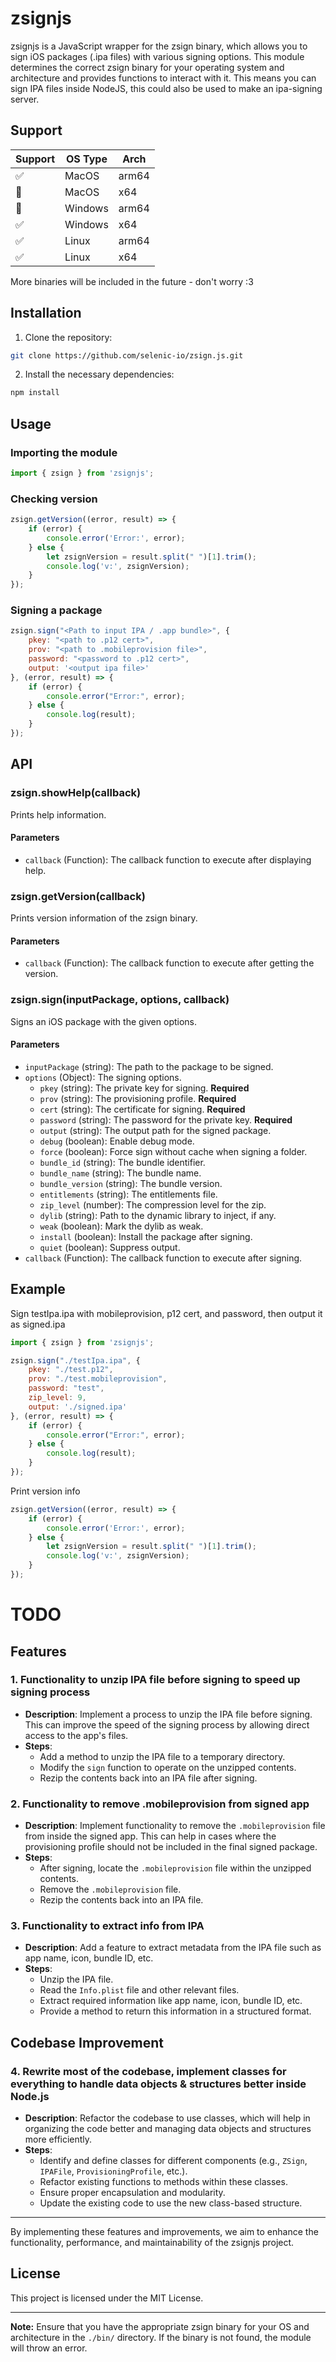 # zsignjs

zsignjs is a JavaScript wrapper for the zsign binary, which allows you to sign iOS packages (.ipa files) with various signing options. This module determines the correct zsign binary for your operating system and architecture and provides functions to interact with it. This means you can sign IPA files inside NodeJS, this could also be used to make an ipa-signing server.

## Support

| Support | OS Type | Arch  |
| ------- | ------- | ----- |
| ✅      | MacOS   | arm64 |
| 🚫      | MacOS   | x64   |
| 🚫      | Windows | arm64 |
| ✅      | Windows | x64   |
| ✅      | Linux   | arm64 |
| ✅      | Linux   | x64   |

More binaries will be included in the future - don't worry :3


## Installation

1. Clone the repository:

```bash
git clone https://github.com/selenic-io/zsign.js.git
```

2. Install the necessary dependencies:

```bash
npm install
```

## Usage

### Importing the module

```javascript
import { zsign } from 'zsignjs';
```

### Checking version

```javascript
zsign.getVersion((error, result) => {
    if (error) {
        console.error('Error:', error);
    } else {
        let zsignVersion = result.split(" ")[1].trim();
        console.log('v:', zsignVersion);
    }
});
```

### Signing a package

```javascript
zsign.sign("<Path to input IPA / .app bundle>", {
    pkey: "<path to .p12 cert>",
    prov: "<path to .mobileprovision file>",
    password: "<password to .p12 cert>",
    output: '<output ipa file>'
}, (error, result) => {
    if (error) {
        console.error("Error:", error);
    } else {
        console.log(result);
    }
});
```

## API

### zsign.showHelp(callback)

Prints help information.

#### Parameters
- `callback` (Function): The callback function to execute after displaying help.

### zsign.getVersion(callback)

Prints version information of the zsign binary.

#### Parameters
- `callback` (Function): The callback function to execute after getting the version.

### zsign.sign(inputPackage, options, callback)

Signs an iOS package with the given options.

#### Parameters
- `inputPackage` (string): The path to the package to be signed.
- `options` (Object): The signing options.
  - `pkey` (string): The private key for signing. **Required**
  - `prov` (string): The provisioning profile. **Required**
  - `cert` (string): The certificate for signing. **Required**
  - `password` (string): The password for the private key. **Required**
  - `output` (string): The output path for the signed package.
  - `debug` (boolean): Enable debug mode.
  - `force` (boolean): Force sign without cache when signing a folder.
  - `bundle_id` (string): The bundle identifier.
  - `bundle_name` (string): The bundle name.
  - `bundle_version` (string): The bundle version.
  - `entitlements` (string): The entitlements file.
  - `zip_level` (number): The compression level for the zip.
  - `dylib` (string): Path to the dynamic library to inject, if any.
  - `weak` (boolean): Mark the dylib as weak.
  - `install` (boolean): Install the package after signing.
  - `quiet` (boolean): Suppress output.
- `callback` (Function): The callback function to execute after signing.

## Example

Sign testIpa.ipa with mobileprovision, p12 cert, and password, then output it as signed.ipa

```javascript
import { zsign } from 'zsignjs';

zsign.sign("./testIpa.ipa", {
    pkey: "./test.p12",
    prov: "./test.mobileprovision",
    password: "test",
    zip_level: 9,
    output: './signed.ipa'
}, (error, result) => {
    if (error) {
        console.error("Error:", error);
    } else {
        console.log(result);
    }
});
```

Print version info

```javascript
zsign.getVersion((error, result) => {
    if (error) {
        console.error('Error:', error);
    } else {
        let zsignVersion = result.split(" ")[1].trim();
        console.log('v:', zsignVersion);
    }
});
```

# TODO

## Features

### 1. Functionality to unzip IPA file before signing to speed up signing process
- **Description**: Implement a process to unzip the IPA file before signing. This can improve the speed of the signing process by allowing direct access to the app's files.
- **Steps**:
  - Add a method to unzip the IPA file to a temporary directory.
  - Modify the `sign` function to operate on the unzipped contents.
  - Rezip the contents back into an IPA file after signing.

### 2. Functionality to remove .mobileprovision from signed app
- **Description**: Implement functionality to remove the `.mobileprovision` file from inside the signed app. This can help in cases where the provisioning profile should not be included in the final signed package.
- **Steps**:
  - After signing, locate the `.mobileprovision` file within the unzipped contents.
  - Remove the `.mobileprovision` file.
  - Rezip the contents back into an IPA file.

### 3. Functionality to extract info from IPA
- **Description**: Add a feature to extract metadata from the IPA file such as app name, icon, bundle ID, etc.
- **Steps**:
  - Unzip the IPA file.
  - Read the `Info.plist` file and other relevant files.
  - Extract required information like app name, icon, bundle ID, etc.
  - Provide a method to return this information in a structured format.

## Codebase Improvement

### 4. Rewrite most of the codebase, implement classes for everything to handle data objects & structures better inside Node.js
- **Description**: Refactor the codebase to use classes, which will help in organizing the code better and managing data objects and structures more efficiently.
- **Steps**:
  - Identify and define classes for different components (e.g., `ZSign`, `IPAFile`, `ProvisioningProfile`, etc.).
  - Refactor existing functions to methods within these classes.
  - Ensure proper encapsulation and modularity.
  - Update the existing code to use the new class-based structure.

---

By implementing these features and improvements, we aim to enhance the functionality, performance, and maintainability of the zsignjs project.

## License

This project is licensed under the MIT License.

---

**Note:** Ensure that you have the appropriate zsign binary for your OS and architecture in the `./bin/` directory. If the binary is not found, the module will throw an error.
